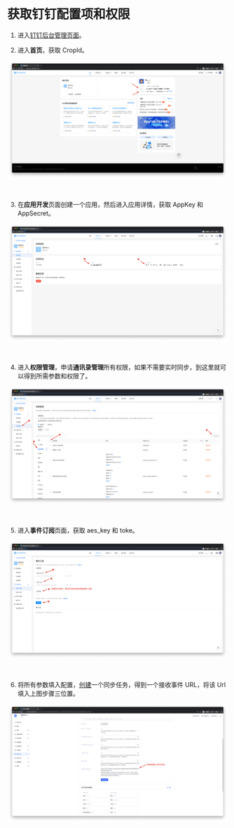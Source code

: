 # 获取钉钉配置项和权限

<LastUpdated/>

1. 进入[钉钉后台管理页面](https://open-dev.dingtalk.com/#/)。

2. 进入**首页**，获取 CropId。

![](../../images/ding-1.png)

<br/>

3. 在**应用开发**页面创建一个应用，然后进入应用详情，获取 AppKey 和 AppSecret。

![](../../images/ding-2.png)

<br/>

4. 进入**权限管理**，申请**通讯录管理**所有权限，如果不需要实时同步，到这里就可以得到所需参数和权限了。

![](../../images/ding-3.png)

<br/>

5. 进入**事件订阅**页面，获取 aes_key 和 toke。

![](../../images/ding-4.png)

<br/>

6. 将所有参数填入配置，[创建](../../create-sync/README.md)一个同步任务，得到一个接收事件 URL，将该 Url 填入上图步骤三位置。

![](../../images/ding-5.png)

<br/>
